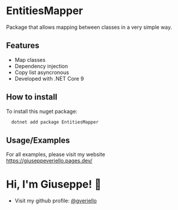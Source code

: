 ﻿
# EntitiesMapper

Package that allows mapping between classes in a very simple way.





## Features

- Map classes
- Dependency injection
- Copy list asyncronous
- Developed with .NET Core 9


## How to install

To install this nuget package:

```bash
  dotnet add package EntitiesMapper
```


## Usage/Examples

For all examples, please visit my website https://giuseppeveriello.pages.dev/


# Hi, I'm Giuseppe! 👋

- Visit my github profile: [@gveriello](https://github.com/gveriello)


